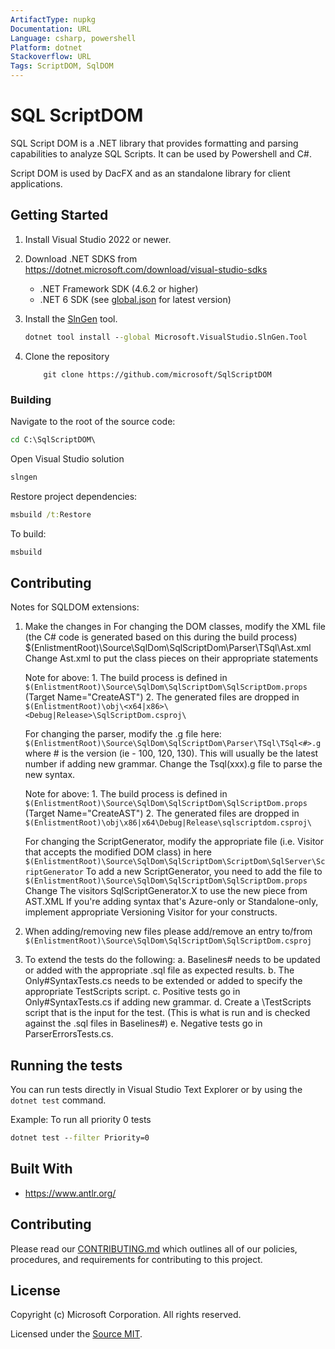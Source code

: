 ```yaml
---
ArtifactType: nupkg
Documentation: URL
Language: csharp, powershell
Platform: dotnet
Stackoverflow: URL
Tags: ScriptDOM, SqlDOM
---
```


# SQL ScriptDOM

SQL Script DOM is a .NET library that provides formatting and parsing capabilities to analyze SQL Scripts. It can be used by Powershell and C#.

Script DOM is used by DacFX and as an standalone library for client applications. 

## Getting Started

1. Install Visual Studio 2022 or newer.

2. Download .NET SDKS from https://dotnet.microsoft.com/download/visual-studio-sdks 
    - .NET Framework SDK (4.6.2 or higher)
    - .NET 6 SDK (see [global.json](./global.json) for latest version)
3.  Install the [SlnGen](https://microsoft.github.io/slngen/) tool.
    ```cmd 
    dotnet tool install --global Microsoft.VisualStudio.SlnGen.Tool
    ```
4. Clone the repository
    ```
        git clone https://github.com/microsoft/SqlScriptDOM
    ```
    
### Building

Navigate to the root of the source code:
```cmd
cd C:\SqlScriptDOM\
```
Open Visual Studio solution
```cmd
slngen
```

Restore project dependencies:
```cmd
msbuild /t:Restore
```

To build:
```cmd
msbuild
```
## Contributing
Notes for SQLDOM extensions:

1. Make the changes in
     For changing the DOM classes, modify the XML file (the C# code is generated based on this during the build process)
     $(EnlistmentRoot)\Source\SqlDom\SqlScriptDom\Parser\TSql\Ast.xml
	 Change Ast.xml to put the class pieces on their appropriate statements
	 
	 Note for above:
		 1. The build process is defined in ```$(EnlistmentRoot)\Source\SqlDom\SqlScriptDom\SqlScriptDom.props``` (Target Name="CreateAST")
		 2. The generated files are dropped in ```$(EnlistmentRoot)\obj\<x64|x86>\<Debug|Release>\SqlScriptDom.csproj\```
   
     For changing the parser, modify the .g file here:
```$(EnlistmentRoot)\Source\SqlDom\SqlScriptDom\Parser\TSql\TSql<#>.g``` where # is the version (ie - 100, 120, 130). This will usually be the latest number if adding new grammar.
	 Change the Tsql(xxx).g file to parse the new syntax.
	 
	 Note for above:
		 1. The build process is defined in ```$(EnlistmentRoot)\Source\SqlDom\SqlScriptDom\SqlScriptDom.props``` (Target Name="CreateAST")
		 2. The generated files are dropped in ```$(EnlistmentRoot)\obj\x86|x64\Debug|Release\sqlscriptdom.csproj\```
   
     For changing the ScriptGenerator, modify the appropriate file 
     (i.e. Visitor that accepts the modified DOM class) in here
     ```$(EnlistmentRoot)\Source\SqlDom\SqlScriptDom\ScriptDom\SqlServer\ScriptGenerator```
	 To add a new ScriptGenerator, you need to add the file to ```$(EnlistmentRoot)\Source\SqlDom\SqlScriptDom\SqlScriptDom.props```
	 Change The visitors SqlScriptGenerator.X to use the new piece from AST.XML
	 If you're adding syntax that's Azure-only or Standalone-only, implement appropriate Versioning Visitor for your constructs.

2. When adding/removing new files please add/remove an entry to/from ```$(EnlistmentRoot)\Source\SqlDom\SqlScriptDom\SqlScriptDom.csproj``` 

3. To extend the tests do the following:
     a. Baselines# needs to be updated or added with the appropriate .sql file as expected results.
     b. The Only#SyntaxTests.cs needs to be extended or added to specify the appropriate TestScripts script.
	 c. Positive tests go in Only#SyntaxTests.cs if adding new grammar.
     d. Create a \TestScripts script that is the input for the test. (This is what is run and is checked against the .sql files in Baselines#)
	 e. Negative tests go in ParserErrorsTests.cs.

## Running the tests

You can run tests directly in Visual Studio Text Explorer or by using the ```dotnet test``` command.

Example: To run all priority 0 tests
```cmd
dotnet test --filter Priority=0
```

## Built With
* https://www.antlr.org/

## Contributing

Please read our [CONTRIBUTING.md](CONTRIBUTING.md) which outlines all of our policies, procedures, and requirements for contributing to this project.

## License

Copyright (c) Microsoft Corporation. All rights reserved.

Licensed under the [Source MIT](LICENSE).

